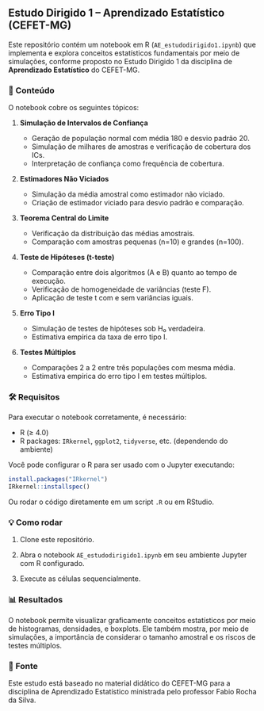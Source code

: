 ## Estudo Dirigido 1 – Aprendizado Estatístico (CEFET-MG)

Este repositório contém um notebook em R (`AE_estudodirigido1.ipynb`) que implementa e explora conceitos estatísticos fundamentais por meio de simulações, conforme proposto no Estudo Dirigido 1 da disciplina de **Aprendizado Estatístico** do CEFET-MG.

### 📘 Conteúdo

O notebook cobre os seguintes tópicos:

1. **Simulação de Intervalos de Confiança**

   * Geração de população normal com média 180 e desvio padrão 20.
   * Simulação de milhares de amostras e verificação de cobertura dos ICs.
   * Interpretação de confiança como frequência de cobertura.

2. **Estimadores Não Viciados**

   * Simulação da média amostral como estimador não viciado.
   * Criação de estimador viciado para desvio padrão e comparação.

3. **Teorema Central do Limite**

   * Verificação da distribuição das médias amostrais.
   * Comparação com amostras pequenas (n=10) e grandes (n=100).

4. **Teste de Hipóteses (t-teste)**

   * Comparação entre dois algoritmos (A e B) quanto ao tempo de execução.
   * Verificação de homogeneidade de variâncias (teste F).
   * Aplicação de teste t com e sem variâncias iguais.

5. **Erro Tipo I**

   * Simulação de testes de hipóteses sob H₀ verdadeira.
   * Estimativa empírica da taxa de erro tipo I.

6. **Testes Múltiplos**

   * Comparações 2 a 2 entre três populações com mesma média.
   * Estimativa empírica do erro tipo I em testes múltiplos.

### 🛠️ Requisitos

Para executar o notebook corretamente, é necessário:

* R (≥ 4.0)
* R packages: `IRkernel`, `ggplot2`, `tidyverse`, etc. (dependendo do ambiente)

Você pode configurar o R para ser usado com o Jupyter executando:

```r
install.packages("IRkernel")
IRkernel::installspec()
```

Ou rodar o código diretamente em um script `.R` ou em RStudio.

### 💡 Como rodar

1. Clone este repositório.

2. Abra o notebook `AE_estudodirigido1.ipynb` em seu ambiente Jupyter com R configurado.

3. Execute as células sequencialmente.

### 📊 Resultados

O notebook permite visualizar graficamente conceitos estatísticos por meio de histogramas, densidades, e boxplots. Ele também mostra, por meio de simulações, a importância de considerar o tamanho amostral e os riscos de testes múltiplos.

### 📎 Fonte

Este estudo está baseado no material didático do CEFET-MG para a disciplina de Aprendizado Estatístico ministrada pelo professor Fabio Rocha da Silva.